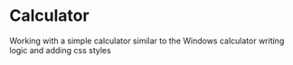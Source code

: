 # Calculator
Working with a simple calculator similar to the Windows calculator writing logic and adding css styles
